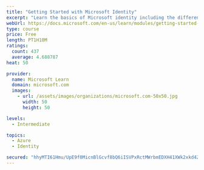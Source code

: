 ```yaml
---
title: "Getting Started with Microsoft Identity"
excerpt: "Learn the basics of Microsoft identity including the different types of tokens, account types, and supported topologies."
webUrl: https://docs.microsoft.com/en-us/learn/modules/getting-started-identity/
type: course
price: Free
length: PT1H10M
ratings:
  count: 437
  average: 4.688787
heat: 50

provider:
  name: Microsoft Learn
  domain: microsoft.com
  images:
    - url: /assets/images/organizations/microsoft.com-50x50.jpg
      width: 50
      height: 50

levels:
  - Intermediate

topics:
  - Azure
  - Identity

secured: "hhyMTI61Hmu/UpE9f0MicnBlGcvf8bQ6iISVPxRctMWrbmEDXH41XWk2xkd4ZM7JdzdQSe8vIlG0Uxj60UPe1tPQ+4g/7k6LutPtPmJD4vrQYSkLqH3ddDE1hUBkcJWV1hyNYz0Za4Bd6jt2gqfXMpuKYfhAxst2zKbtUB0BMRAQaCH63+/Pr+CFEqDuIUYLYaCdxBF2WNv/e62+Fbco/Un1bCqia8BtwdDJY5eKmAMhj13vEcR/xvTqog78cKVjgfwBhYRnPY8i0jBpjb0alcKmakg5/peWYI54CeN/gEkv0rgSVZm7iSi9jvqEAL9RwupSS1B5rqr1fmwjrSjpoLkVsR+3Alpi/33V4RdcjWmaEi852eDx37z8O8X38D96jbK7nPMFoJMBhcq2hpF+hxe4fyVtXK5tuL1UkrNW1Rw=;tNbkvkLM4kGnk/VoAhhMzQ=="
---
```


